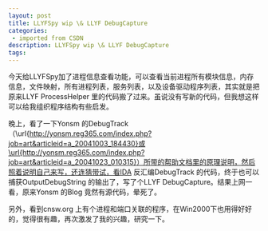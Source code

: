 ```yaml
---
layout: post
title: LLYFSpy wip \& LLYF DebugCapture
categories: 
 - imported from CSDN
description: LLYFSpy wip \& LLYF DebugCapture
tags: 
---
```


今天给LLYFSpy加了进程信息查看功能，可以查看当前进程所有模块信息，内存信息，文件映射，所有进程列表，服务列表，以及设备驱动程序列表，其实就是把原来LLYF ProcessHelper 里的代码搬了过来。虽说没有写新的代码，但我想这样可以给我组织程序结构有些启发。

晚上，看了一下Yonsm 的DebugTrack （\url{http://yonsm.reg365.com/index.php?job=art&articleid=a_20041003_184430}或\url{http://yonsm.reg365.com/index.php?job=art&articleid=a_20041023_010315}）所带的帮助文档里的原理说明，然后照着说明自己来写，还连猜带试，看IDA 反汇编DebugTrack 的代码，终于也可以捕获OutputDebugString 的输出了，写了个LLYF DebugCapture。结果上网一看，原来Yonsm 的Blog 竟然有源代码，晕死了。

另外，看到cnsw.org 上有个进程和端口关联的程序，在Win2000下也用得好好的，觉得很有趣，再次激发了我的兴趣，研究一下。
